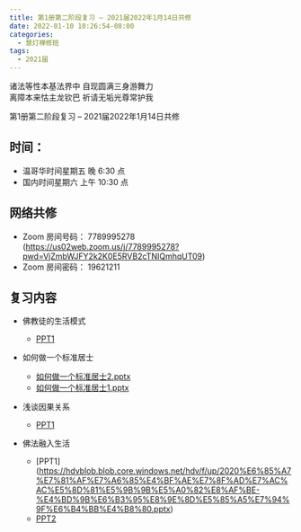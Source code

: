 ```yaml
---
title: 第1册第二阶段复习 – 2021届2022年1月14日共修
date: 2022-01-10 10:26:54-08:00
categories:
  - 慧灯禅修班
tags:
  - 2021届
---
```

诸法等性本基法界中 自现圆满三身游舞力  
离障本来怙主龙钦巴 祈请无垢光尊常护我  

第1册第二阶段复习 – 2021届2022年1月14日共修

## 时间：

* 温哥华时间星期五 晚 6:30 点
* 国内时间星期六 上午 10:30 点

## 网络共修

* Zoom 房间号码： 7789995278 (<https://us02web.zoom.us/j/7789995278?pwd=VjZmbWJFY2k2K0E5RVB2cTNIQmhqUT09>)
* Zoom 房间密码： 19621211

## 复习内容

- 佛教徒的生活模式
  - [PPT1](https://hdvblob.blob.core.windows.net/hdv/f/up/2020%E6%85%A7%E7%81%AF%E7%A6%85%E4%BF%AE%E7%8F%AD%E7%AC%AC%E5%8D%81%E5%A0%82%E8%AF%BE.pptx)

- 如何做一个标准居士
  - [如何做一个标准居士2.pptx](https://hdvblob.blob.core.windows.net/hdv/f/up/2020%E6%85%A7%E7%81%AF%E7%A6%85%E4%BF%AE%E7%8F%AD%E7%AC%AC%E5%8D%81%E4%BA%8C%E5%A0%82%E8%AF%BE.pptx)
  - [如何做一个标准居士1.pptx](https://hdvblob.blob.core.windows.net/hdv/f/up/2020%E6%85%A7%E7%81%AF%E7%A6%85%E4%BF%AE%E7%8F%AD%E7%AC%AC%E5%8D%81%E4%B8%80%E5%A0%82%E8%AF%BE.pptx)

- 浅谈因果关系
  - [PPT1](https://hdvblob.blob.core.windows.net/hdv/f/up/2020%E6%85%A7%E7%81%AF%E7%A6%85%E4%BF%AE%E7%8F%AD%E7%AC%AC%E5%8D%81%E4%B8%89%E5%A0%82%E8%AF%BE.pptx)

- 佛法融入生活
  - [PPT1] (https://hdvblob.blob.core.windows.net/hdv/f/up/2020%E6%85%A7%E7%81%AF%E7%A6%85%E4%BF%AE%E7%8F%AD%E7%AC%AC%E5%8D%81%E5%9B%9B%E5%A0%82%E8%AF%BE-%E4%BD%9B%E6%B3%95%E8%9E%8D%E5%85%A5%E7%94%9F%E6%B4%BB%E4%B8%80.pptx)
  - [PPT2](https://hdvblob.blob.core.windows.net/hdv/f/up/2020慧灯禅修班第十四堂课-佛法融入生活一.pptx)

